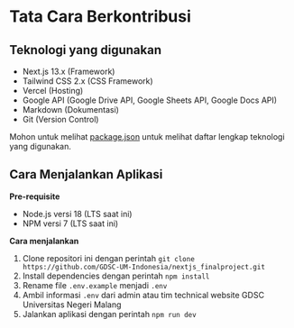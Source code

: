 # Tata Cara Berkontribusi

## Teknologi yang digunakan

- Next.js 13.x (Framework)
- Tailwind CSS 2.x (CSS Framework)
- Vercel (Hosting)
- Google API (Google Drive API, Google Sheets API, Google Docs API)
- Markdown (Dokumentasi)
- Git (Version Control)

Mohon untuk melihat [package.json](package.json) untuk melihat daftar lengkap teknologi yang digunakan.

## Cara Menjalankan Aplikasi

**Pre-requisite**

- Node.js versi 18 (LTS saat ini)
- NPM versi 7 (LTS saat ini)

**Cara menjalankan**

1. Clone repositori ini dengan perintah `git clone https://github.com/GDSC-UM-Indonesia/nextjs_finalproject.git`
2. Install dependencies dengan perintah `npm install`
3. Rename file `.env.example` menjadi `.env`
4. Ambil informasi `.env` dari admin atau tim technical website GDSC Universitas Negeri Malang
5. Jalankan aplikasi dengan perintah `npm run dev`